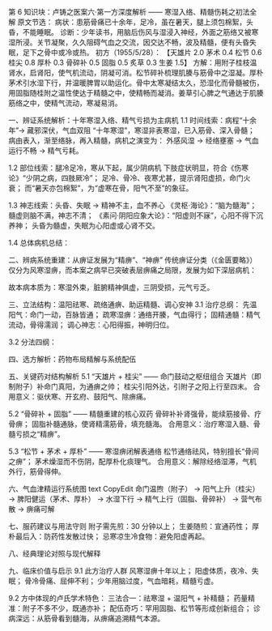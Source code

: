 第 6 知识块：卢铸之医案六·第一方深度解析 —— 寒湿入络、精髓伤耗之初法全解
原文节选：
病状：患筋骨痛已十余年，足冷，虽在暑天，腿上须包棉絮，头昏，不能睡眠。
诊断：少年读书，用脑后伤风与湿浸入神经，外面之筋络又被寒湿所浸。关节凝聚，久久阻碍气血之交流，因交达不畅，波及精髓，便有头昏失眠，足下之骨中或冷或热。
初方（1955/5/28）： 【天雄片 2.0 茅术 0.4 松节 0.6 桂尖 0.8 厚朴 0.3 骨碎补 0.5 固脂 0.5 炙草 0.3 生姜 1.5】
方解：用附子桂枝温肾水，启肾阳，使气机流动，阴凝可消。松节碎补梳理肌腠与筋骨中之湿凝。厚朴茅术引水湿下行，并温暖脾胃以助运化。骨中太寒凝结太久，恐湿化而骨髓被伤，用固脂随桂附之温性使达于精髓之中，使精畅而凝消。姜草引心脾之气通达于肌腠筋络之中，使精气流动，寒凝易消。

一、辨证系统解析：十年寒湿入络、精气亏损为主病机
1.1 时间线索：病程“十余年”→ 藏邪深伏，气血双阻
“十年寒湿”，寒湿非表寒湿，已入筋骨、深入骨髓；
病由表入，渐至络脉，再入精髓，病机之演变为：
外感风湿 → 经络壅塞 → 气血运行不畅 → 精气亏耗。

1.2 部位线索：腿冷足冷，寒从下起，属少阴病机
下肢症状明显，符合《伤寒论》“少阴之病，四肢厥冷”；
足冷、骨冷、夜寒尤甚，提示肾阳虚损，命门火衰；
而“暑天亦包棉絮”，为“虚寒在骨，阳气不至”的象征。

1.3 神志线索：头昏、失眠 → 精神不主，血不养心
《灵枢·海论》：“脑为髓海”；髓虚则脑不满，神志不清；
《素问·阴阳应象大论》：“阳虚则不寐”，心阳不得下沉养神；
头昏为髓虚，失眠为心阳虚或心肾不交。

1.4 总体病机总结：

二、辨病系统重建：从痹证发展为“精痹”、“神痹”
传统痹证分类（《金匮要略》）仅分为风寒湿痹，而本案之病早已突破表层痹痛之局限，发展为如下深层病机：

故本病本质为：寒湿外束，脏腑精神俱虚，三阴受损，元气亏乏。

三、立法结构：温阳祛寒、疏络通痹、助运精髓、调心安神
3.1 治疗总纲：
先温阳气：命门一动，百脉皆通；
疏寒湿痹：通络开腠，气血得行；
固精通髓：精气流动，骨得濡润；
调心神志：心阳得振，神明归位。

3.2 分法四纲：

四、选方解析：药物布局精解与系统配伍

五、关键药对结构解析
5.1 “天雄片 + 桂尖” —— 命门鼓动之枢纽组合
天雄片（即制附子）补命门真阳，为通痹之帅；
桂尖引阳外达，引附子之阳上行至四末。
合用意义：驱伏寒、开玄府、鼓阳气、除痹痛。

5.2 “骨碎补 + 固脂” —— 精髓重建的核心双药
骨碎补补肾强骨，能续筋接骨、疗骨痹；
固脂补髓通脉，使肾精濡筋骨，填充髓海。
合用意义：治疗寒湿入髓、骨髓亏损之“精痹”。

5.3 “松节 + 茅术 + 厚朴” —— 寒湿痹闭解表通络
松节通络祛风，特别擅长“骨间之痹”；
茅术燥湿而不伤阴，配厚朴化痰理气。
合用意义：解除经络湿滞，气机外行，筋骨得伸。

六、气血津精运行系统图
text
CopyEdit
命门温煦（附子） → 阳气上升（桂尖） → 脾阳健运（茅术、厚朴） → 水湿下行 → 精气上行（固脂、骨碎补） → 营气布散 → 痹痛可解

七、服药建议与用法守则
附子需先煎：30 分钟以上；
生姜随煎：宣通药性；
厚朴最后入：防药性发散过快；
忌寒凉生冷食物：避免阳虚再起。

八、经典理论对照与现代解释

九、临床价值与启示
9.1 此方治疗人群
风寒湿痹十年以上；
阳虚体质，夜冷、失眠；
骨冷骨痛、屈伸不利；
少年用脑过度，气血暗耗，精髓亏虚。

9.2 方中体现的卢氏学术特色：
三法合一：祛寒湿 + 温阳气 + 补精髓；
药量精准：附子不多不少，既通亦补；
配伍奇巧：罕用固脂、松节等形成创新组合；
诊病深远：从筋骨看到髓海，从痹痛追溯精气本源。
